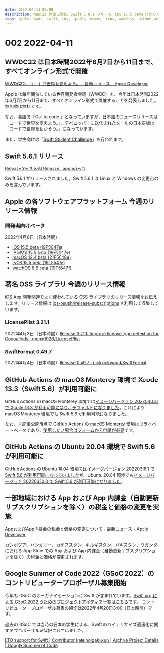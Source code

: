 ```yaml
---
date: 2022-04-11 09:00
description: WWDC22 開催日発表、Swift 5.6.1 リリース、iOS 15.5 beta ほかリリース、GitHub Actions の macOS Monterey 環境で Xcode 13.3（Swift 5.6）が利用可能に、同 Ubuntu 20.04 環境で Swift 5.6 が利用可能に、ほか
tags: apple, wwdc, swift, ios, ipados, macos, tvos, watchos, github-actions, linux
---
```

# 002 2022-04-11

## WWDC22 は日本時間2022年6月7日から11日まで、すべてオンライン形式で開催

[WWDC22，コードで世界を変えよう。 - 最新ニュース - Apple Developer](https://developer.apple.com/jp/news/?id=w3j4meiy)

Apple は毎年開催している世界開発者会議（WWDC）を、今年は日本時間2022年6月7日から11日まで、すべてオンライン形式で開催することを発表しました。参加費は無料です。

なお、英語で「Call to code.」となっていますが、日本語のニュースリリースは「コードで世界を変えよう。」、デベロッパーに送信されたメールの日本語版は「コードで世界を動かそう。」になっています。

また、学生向けの「[Swift Student Challenge](https://developer.apple.com/wwdc22/swift-student-challenge/)」も行われます。

## Swift 5.6.1 リリース

[Release Swift 5.6.1 Release · apple/swift](https://github.com/apple/swift/releases/tag/swift-5.6.1-RELEASE)

Swift 5.6.1 がリリースされました。Swift 5.6.1 は Linux と Windows の変更点のみを含んでいます。

## Apple の各ソフトウェアプラットフォーム 今週のリリース情報

### 開発者向けベータ
2022年4月6日（日本時間）

- [iOS 15.5 beta (19F5047e)](https://developer.apple.com/jp/news/releases/?id=04052022d)
- [iPadOS 15.5 beta (19F5047e)](https://developer.apple.com/jp/news/releases/?id=04052022c)
- [macOS 12.4 beta (21F5048e)](https://developer.apple.com/jp/news/releases/?id=04052022e)
- [tvOS 15.5 beta (19L5547e)](https://developer.apple.com/jp/news/releases/?id=04052022a)
- [watchOS 8.6 beta (19T5547f)](https://developer.apple.com/jp/news/releases/?id=04052022b)

## 著名 OSS ライブラリ 今週のリリース情報

iOS App 開発関連でよく使われている OSS ライブラリのリリース情報をお伝えします。リリース情報は [ios-osushi/release-subscriptions](https://github.com/ios-osushi/release-subscriptions) を利用して収集しています。

### LicensePlist 3.21.1
2022年4月3日（日本時間）[Release 3.21.1: Improve license type detection for CocoaPods · mono0926/LicensePlist](https://github.com/mono0926/LicensePlist/releases/tag/3.21.1)

### SwiftFormat 0.49.7
2022年4月4日（日本時間）[Release 0.49.7 · nicklockwood/SwiftFormat](https://github.com/nicklockwood/SwiftFormat/releases/tag/0.49.7)

## GitHub Actions の macOS Monterey 環境で Xcode 13.3（Swift 5.6）が利用可能に

GitHub Actions の macOS Monterey 環境では[イメージバージョン 20220403.1 で Xcode 13.3 が利用可能になり、デフォルトになりました](https://github.com/actions/virtual-environments/issues/5328)。これにより macOS Monterey 環境でも Swift 5.6 が利用可能になりました。

なお、本記事公開時点で GitHub Actions の macOS Monterey 環境はプライベートベータであり、[使用したい場合はフォームから申請が必要](https://github.com/actions/virtual-environments/issues/3649#issuecomment-1068085030)です。

## GitHub Actions の Ubuntu 20.04 環境で Swift 5.6 が利用可能に

GitHub Actions の Ubuntu 18.04 環境では[イメージバージョン 20220316.1 で Swift 5.6 が利用可能になっていました](https://github.com/actions/virtual-environments/pull/5248)が、Ubuntu 20.04 環境でも[イメージバージョン 20220330.0 で Swift 5.6 が利用可能になりました](https://github.com/actions/virtual-environments/pull/5314)。

## 一部地域における App および App 内課金（自動更新サブスクリプションを除く）の税金と価格の変更を実施

[AppおよびApp内課金の税金と価格の変更について - 最新ニュース - Apple Developer](https://developer.apple.com/jp/news/?id=3g0zsfvn)

カンボジア、ハンガリー、カザフスタン、キルギスタン、パキスタン、ウガンダにおける App Store での App および App 内課金（自動更新サブスクリプションを除く）の税金と価格が変更されます。

## Google Summer of Code 2022（GSoC 2022）のコントリビュータープロポーザル募集開始

今年も GSoC のオーガナイゼーションに Swift が含まれています。[Swift.org による GSoC 2022 のためのプロジェクトアイディア一覧はこちら](https://www.swift.org/gsoc2022/)です。 コントリビュータープロポーザル募集の締切は2022年4月20日3:00（日本時間）です。

過去の GSoC では当時の日本の学生による、Swift のバイナリサイズ最適化に関するプロポーザルが採択されていました。

[LTO support for Swift | Contributor kateinoigakukun | Archive Project Details | Google Summer of Code](https://summerofcode.withgoogle.com/archive/2020/projects/5093814072508416)
